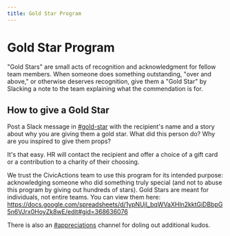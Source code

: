 ```yaml
---
title: Gold Star Program
---
```


# Gold Star Program

"Gold Stars" are small acts of recognition and acknowledgment for fellow team members. When someone does something outstanding, "over and above," or otherwise deserves recognition, give them a "Gold Star" by Slacking a note to the team explaining what the commendation is for.

## How to give a Gold Star

Post a Slack message in [#gold-star](https://civicactions.slack.com/messages/gold-star/details/) with the recipient's name and a story about why you are giving them a gold star. What did this person do? Why are you inspired to give them props?

It's that easy. HR will contact the recipient and offer a choice of a gift card or a contribution to a charity of their choosing.

We trust the CivicActions team to use this program for its intended purpose: acknowledging someone who did something truly special (and not to abuse this program by giving out hundreds of stars). Gold Stars are meant for individuals, not entire teams. You can view them here: <https://docs.google.com/spreadsheets/d/1ypNUjl_bqWVaXHln2kktGiDBbpG5n6VJrx0HoyZk8wE/edit#gid=368636076>

There is also an [#appreciations](https://civicactions.slack.com/messages/appreciations/details/) channel for doling out additional kudos.
